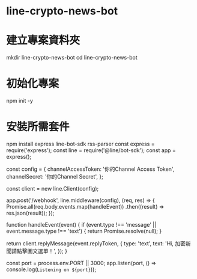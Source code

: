 # line-crypto-news-bot
# 建立專案資料夾
mkdir line-crypto-news-bot
cd line-crypto-news-bot

# 初始化專案
npm init -y

# 安裝所需套件
npm install express line-bot-sdk rss-parser
const express = require('express');
const line = require('@line/bot-sdk');
const app = express();

const config = {
  channelAccessToken: '你的Channel Access Token',
  channelSecret: '你的Channel Secret',
};

const client = new line.Client(config);

app.post('/webhook', line.middleware(config), (req, res) => {
  Promise.all(req.body.events.map(handleEvent))
    .then((result) => res.json(result));
});

function handleEvent(event) {
  if (event.type !== 'message' || event.message.type !== 'text') {
    return Promise.resolve(null);
  }

  return client.replyMessage(event.replyToken, {
    type: 'text',
    text: 'Hi, 加密新聞請點擊圖文選單！',
  });
}

const port = process.env.PORT || 3000;
app.listen(port, () => console.log(`Listening on ${port}`));
